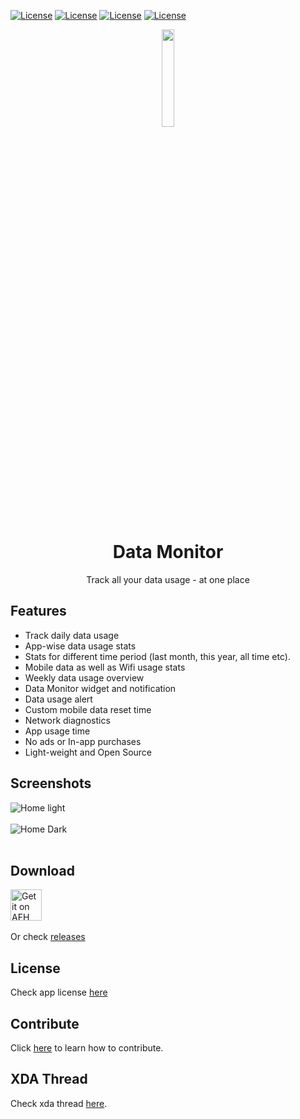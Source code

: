[![License](https://shields.io/badge/version-v1.6.9-087AFF.svg)](https://github.com/itsdrnoob/DataMonitor)
[![License](https://shields.io/badge/platform-android-green.svg)](https://github.com/itsdrnoob/DataMonitor)
[![License](https://img.shields.io/badge/license-GPL3-blue.svg)](https://www.gnu.org/licenses/gpl-3.0.en.html)
[![License](https://shields.io/badge/release-v1.6.9-blue.svg)](https://github.com/itsdrnoob/DataMonitor/releases)

<div align="center">
<img src="https://raw.githubusercontent.com/itsdrnoob/DataMonitor/master/images/icon.png" width="20%" height="20%"></img>

# Data Monitor
Track all your data usage - at one place
</div>

## Features
- Track daily data usage
- App-wise data usage stats
- Stats for different time period (last month, this year, all time etc).
- Mobile data as well as Wifi usage stats
- Weekly data usage overview
- Data Monitor widget and notification
- Data usage alert
- Custom mobile data reset time
- Network diagnostics
- App usage time
- No ads or In-app purchases
- Light-weight and Open Source

## Screenshots
![Home light](https://github.com/itsdrnoob/DataMonitor/blob/29d1595dccb0ebc145be49e74fbdb6b5d11078f4/images/ss_all_light.png)<br><br>
![Home Dark](https://github.com/itsdrnoob/DataMonitor/blob/29d1595dccb0ebc145be49e74fbdb6b5d11078f4/images/ss_all_dark.png)
<br><br>

## Download
[<img alt="Get it on AFH" height="50" src="https://www.androidfilehost.com/images/afh.png">](https://www.androidfilehost.com/?fid=15664248565197194635)<br><br>
Or check <a href = "https://github.com/itsdrnoob/DataMonitor/releases/tag/v1.6.9">releases</a>

## License
Check app license <a href = "LICENSE">here</a>

## Contribute
Click <a href = "CONTRIBUTING.md">here</a> to learn how to contribute.

## XDA Thread
Check xda thread <a href = "https://forum.xda-developers.com/t/app-v1-0-data-monitor-track-all-your-data-usage-at-one-place.4356129/">here</a>.

